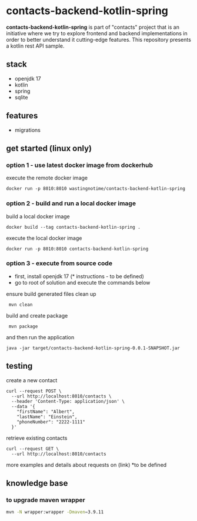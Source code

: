 # contacts-backend-kotlin-spring

**contacts-backend-kotlin-spring** is part of "contacts" project that is an initiative where we try to explore frontend and backend implementations in order to better understand it cutting-edge features. This repository presents a kotlin rest API sample.

## stack
* openjdk 17
* kotlin
* spring
* sqlite

## features
* migrations


## get started (linux only)

### option 1 - use latest docker image from dockerhub

execute the remote docker image
```
docker run -p 8010:8010 wastingnotime/contacts-backend-kotlin-spring
```

### option 2 - build and run a local docker image
build a local docker image
```
docker build --tag contacts-backend-kotlin-spring .
```

execute the local docker image
```
docker run -p 8010:8010 contacts-backend-kotlin-spring
```
### option 3 - execute from source code 

- first, install openjdk 17 (* instructions - to be defined)
- go to root of solution and execute the commands below

ensure build generated files clean up
```
 mvn clean
```

build and create package
```
 mvn package
```

and then run the application
```
java -jar target/contacts-backend-kotlin-spring-0.0.1-SNAPSHOT.jar
```

## testing
create a new contact
```
curl --request POST \
  --url http://localhost:8010/contacts \
  --header 'Content-Type: application/json' \
  --data '{
	"firstName": "Albert",
	"lastName": "Einstein",
	"phoneNumber": "2222-1111"
  }'
```

retrieve existing contacts
```
curl --request GET \
  --url http://localhost:8010/contacts
```
more examples and details about requests on (link) *to be defined


## knowledge base

### to upgrade maven wrapper
```bash
mvn -N wrapper:wrapper -Dmaven=3.9.11
```